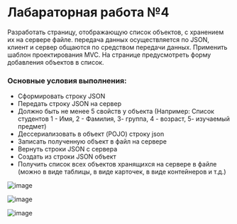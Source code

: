 # Лабараторная работа №4
Разработать страницу, отображающую список объектов, с хранением их на сервере файле. передача данных осуществляется по JSON, клиент и сервер общаются по средством передачи данных. Применить шаблон проектирования MVC. На странице предусмотреть форму добавления объектов в список.

### Основные условия выполнения:
- Сформировать строку JSON
- Передать строку JSON на сервер
- Должно быть не менее 5 свойств у объекта (Например: Список студентов 1 - Имя, 2 - Фамилия,  3- группа, 4 - возраст,  5- изучаемый предмет)
- Дессериализовать в объект (POJO) строку json
- Записать полученную объект в файл на сервере
- Вернуть строки JSON с сервера
- Создать из строки JSON объект
- Получить список всех объектов хранящихся на сервере в файле (можно в виде таблицы, в виде карточек, в виде контейнеров и т.д.)

![image](https://github.com/Howepu/lr3_OOP_JSON/assets/125370383/72f6d48e-93e6-4a70-95df-8a46a320088e)

![image](https://github.com/Howepu/lr3_OOP_JSON/assets/125370383/af6464df-e710-482e-b359-30c0d263ab19)

![image](https://github.com/Howepu/lr3_OOP_JSON/assets/125370383/fc16b4ca-b2c9-400a-bbf0-ff0118670647)


